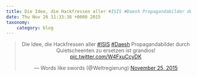 ```yaml
---
title: Die Idee, die Hackfressen aller #ISIS #Daesh Propagandabilder durch Quietscheenten zu ersetzen ist grandios! http://twitter.com/Weltregierung/status/669482225147224065/photo/1
date: Thu Nov 26 11:33:38 +0000 2015
taxonomy:
    category: blog
---
```

<blockquote class="twitter-tweet" align="center" width="350"><p lang="de" dir="ltr">Die Idee, die Hackfressen aller <a href="https://twitter.com/hashtag/ISIS?src=hash">#ISIS</a> <a href="https://twitter.com/hashtag/Daesh?src=hash">#Daesh</a> Propagandabilder durch Quietscheenten zu ersetzen ist grandios! <a href="http://twitter.com/Weltregierung/status/669482225147224065/photo/1">pic.twitter.com/W4FxuCcyDK</a></p>&mdash; Words like swords (@Weltregierung) <a href="https://twitter.com/Weltregierung/status/669482225147224065">November 25, 2015</a></blockquote>
